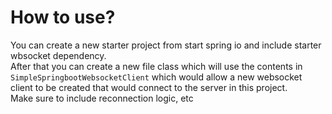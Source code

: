 # How to use?
You can create a new starter project from start spring io and include starter wbsocket dependency.  
After that you can create a new file class which will use the contents in
`SimpleSpringbootWebsocketClient` which would allow a new websocket client to be created
that would connect to the server in this project.  
Make sure to include reconnection logic, etc